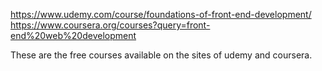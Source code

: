 https://www.udemy.com/course/foundations-of-front-end-development/
https://www.coursera.org/courses?query=front-end%20web%20development


These are the free courses available on the sites of udemy and coursera. 
